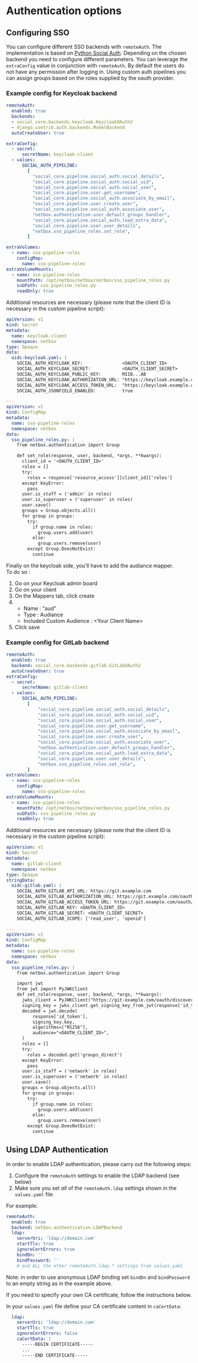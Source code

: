 # Authentication options

## Configuring SSO

You can configure different SSO backends with `remoteAuth`.
The implementation is based on [Python Social Auth](https://python-social-auth.readthedocs.io/en/latest/backends/index.html#supported-backends).
Depending on the chosen backend you need to configure different parameters.
You can leverage the `extraConfig` value in conjunction with `remoteAuth`.
By default the users do not have any permission after logging in.
Using custom auth pipelines you can assign groups based on the roles supplied by the oauth provider.

### Example config for Keycloak backend

```yaml
remoteAuth:
  enabled: true
  backends:
  - social_core.backends.keycloak.KeycloakOAuth2
  - django.contrib.auth.backends.ModelBackend
  autoCreateUser: true

extraConfig:
  - secret:
      secretName: keycloak-client
  - values:
      SOCIAL_AUTH_PIPELINE:
        [
          "social_core.pipeline.social_auth.social_details",
          "social_core.pipeline.social_auth.social_uid",
          "social_core.pipeline.social_auth.social_user",
          "social_core.pipeline.user.get_username",
          "social_core.pipeline.social_auth.associate_by_email",
          "social_core.pipeline.user.create_user",
          "social_core.pipeline.social_auth.associate_user",
          "netbox.authentication.user_default_groups_handler",
          "social_core.pipeline.social_auth.load_extra_data",
          "social_core.pipeline.user.user_details",
          "netbox.sso_pipeline_roles.set_role",
        ]

extraVolumes:
  - name: sso-pipeline-roles
    configMap:
      name: sso-pipeline-roles
extraVolumeMounts:
  - name: sso-pipeline-roles
    mountPath: /opt/netbox/netbox/netbox/sso_pipeline_roles.py
    subPath: sso_pipeline_roles.py
    readOnly: true
```

Additional resources are necessary (please note that the client ID is necessary in the custom pipeline script):

```yaml
apiVersion: v1
kind: Secret
metadata:
  name: keycloak-client
  namespace: netbox
type: Opaque
data:
  oidc-keycloak.yaml: |
    SOCIAL_AUTH_KEYCLOAK_KEY:               <OAUTH_CLIENT_ID>
    SOCIAL_AUTH_KEYCLOAK_SECRET:            <OAUTH_CLIENT_SECRET>
    SOCIAL_AUTH_KEYCLOAK_PUBLIC_KEY:        MIIB...AB
    SOCIAL_AUTH_KEYCLOAK_AUTHORIZATION_URL: "https://keycloak.example.com/auth/realms/master/protocol/openid-connect/auth"
    SOCIAL_AUTH_KEYCLOAK_ACCESS_TOKEN_URL:  "https://keycloak.example.com/auth/realms/master/protocol/openid-connect/token"
    SOCIAL_AUTH_JSONFIELD_ENABLED:          true

---
apiVersion: v1
kind: ConfigMap
metadata:
  name: sso-pipeline-roles
  namespace: netbox
data:
  sso_pipeline_roles.py: |
    from netbox.authentication import Group

    def set_role(response, user, backend, *args, **kwargs):
      client_id = '<OAUTH_CLIENT_ID>'
      roles = []
      try:
        roles = response['resource_access'][client_id]['roles']
      except KeyError:
        pass
      user.is_staff = ('admin' in roles)
      user.is_superuser = ('superuser' in roles)
      user.save()
      groups = Group.objects.all()
      for group in groups:
        try:
          if group.name in roles:
            group.users.add(user)
          else:
            group.users.remove(user)
        except Group.DoesNotExist:
          continue
```

Finally on the keycloak side, you'll have to add the audiance mapper.  
To do so : 
1. Go on your Keycloak admin board
2. Go on your client
3. On the Mappers tab, click create
4. * Name : "aud"
   * Type : Audiance
   * Included Custom Audience : \<Your Client Name\>
5. Click save 

### Example config for GitLab backend
```yaml
remoteAuth:
  enabled: true
  backend: social_core.backends.gitlab.GitLabOAuth2
  autoCreateUser: true
extraConfig:
  - secret:
      secretName: gitlab-client
  - values:
      SOCIAL_AUTH_PIPELINE:
        [
            "social_core.pipeline.social_auth.social_details",
            "social_core.pipeline.social_auth.social_uid",
            "social_core.pipeline.social_auth.social_user",
            "social_core.pipeline.user.get_username",
            "social_core.pipeline.social_auth.associate_by_email",
            "social_core.pipeline.user.create_user",
            "social_core.pipeline.social_auth.associate_user",
            "netbox.authentication.user_default_groups_handler",
            "social_core.pipeline.social_auth.load_extra_data",
            "social_core.pipeline.user.user_details",
            "netbox.sso_pipeline_roles.set_role",
        ]
extraVolumes:
  - name: sso-pipeline-roles
    configMap:
      name: sso-pipeline-roles
extraVolumeMounts:
  - name: sso-pipeline-roles
    mountPath: /opt/netbox/netbox/netbox/sso_pipeline_roles.py
    subPath: sso_pipeline_roles.py
    readOnly: true
```

Additional resources are necessary (please note that the client ID is necessary in the custom pipeline script):

```yaml
apiVersion: v1
kind: Secret
metadata:
  name: gitlab-client
  namespace: netbox
type: Opaque
stringData:
  oidc-gitlab.yaml: |
    SOCIAL_AUTH_GITLAB_API_URL: https://git.example.com
    SOCIAL_AUTH_GITLAB_AUTHORIZATION_URL: https://git.example.com/oauth/authorize
    SOCIAL_AUTH_GITLAB_ACCESS_TOKEN_URL: https://git.example.com/oauth/token
    SOCIAL_AUTH_GITLAB_KEY: <OAUTH_CLIENT_ID>
    SOCIAL_AUTH_GITLAB_SECRET: <OAUTH_CLIENT_SECRET>
    SOCIAL_AUTH_GITLAB_SCOPE: ['read_user', 'openid']

---
apiVersion: v1
kind: ConfigMap
metadata:
  name: sso-pipeline-roles
  namespace: netbox
data:
  sso_pipeline_roles.py: |
    from netbox.authentication import Group

    import jwt
    from jwt import PyJWKClient
    def set_role(response, user, backend, *args, **kwargs):
      jwks_client = PyJWKClient("https://git.example.com/oauth/discovery/keys")
      signing_key = jwks_client.get_signing_key_from_jwt(response['id_token'])
      decoded = jwt.decode(
          response['id_token'],
          signing_key.key,
          algorithms=["RS256"],
          audience="<OAUTH_CLIENT_ID>",
      )
      roles = []
      try:
        roles = decoded.get('groups_direct')
      except KeyError:
        pass
      user.is_staff = ('network' in roles)
      user.is_superuser = ('network' in roles)
      user.save()
      groups = Group.objects.all()
      for group in groups:
        try:
          if group.name in roles:
            group.users.add(user)
          else:
            group.users.remove(user)
        except Group.DoesNotExist:
          continue
```

## Using LDAP Authentication

In order to enable LDAP authentication, please carry out the following steps:

1. Configure the `remoteAuth` settings to enable the LDAP backend (see below)
2. Make sure you set *all* of the `remoteAuth.ldap` settings shown in the `values.yaml` file

For example:

```yaml
remoteAuth:
  enabled: true
  backend: netbox.authentication.LDAPBackend
  ldap:
    serverUri: 'ldap://domain.com'
    startTls: true
    ignoreCertErrors: true
    bindDn: ''
    bindPassword: ''
    # and ALL the other remoteAuth.ldap.* settings from values.yaml
```

Note: in order to use anonymous LDAP binding set `bindDn` and `bindPassword`
to an empty string as in the example above.

If you need to specify your own CA certificate, follow the instructions below.

In your `values.yaml` file define your CA certificate content in `caCertData`:

```yaml
  ldap:
    serverUri: 'ldap://domain.com'
    startTls: true
    ignoreCertErrors: false
    caCertData: |
      -----BEGIN CERTIFICATE-----
      ...
      -----END CERTIFICATE-----
```


